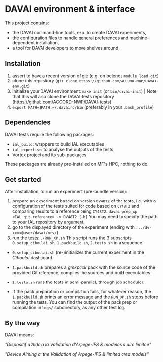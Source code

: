DAVAI environment & interface
=============================

This project contains:
* the DAVAI command-line tools, esp. to create DAVAI experiments,
* the configuration files to handle general preferences and machine-dependent installation,
* a tool for DAVAI developers to move shelves around,

Installation
------------

1. assert to have a recent version of git:
   (e.g. on belenos `module load git`)
2. clone this repository (`git clone https://github.com/ACCORD-NWP/DAVAI-env.git`)
3. initialize your DAVAI environment: `make init` (or `bin/davai-init`) | Note that this will also clone the DAVAI-tests
   repository (https://github.com/ACCORD-NWP/DAVAI-tests)
4. `export PATH=$PATH:~/.davairc/bin`
   (preferably in your `.bash_profile`)

Dependencies
------------

DAVAI tests require the following packages:
* `ial_build`: wrappers to build IAL executables
* `ial_expertise`: to analyse the outputs of the tests
* Vortex project and its sub-packages

These packages are already pre-installed on MF's HPC, nothing to do.

Get started
-----------

After installation, to run an experiment (pre-bundle version):

1. prepare an experiment based on version `DV48T2` of the tests, i.e. with a configuration of the tests suited for code
   based on `CY48T2` and comparing results to a reference being `CY48T2`:
   `davai-prep_xp <IAL_git_reference> -v DV48T2 [-h]`
   You may need to specify the path to your IAL repository by argument.
2. go to the displayed directory of the experiment (ending with `.../dv-xxxx@user/davai/nrv/`)
3. run the tests: `./RUN_XP.sh`
   This script runs the 3 subscripts `0.setup_ciboulai.sh`, `1.packbuild.sh`, `2.tests.sh` in a sequence.

* `0.setup_ciboulai.sh` (re-)initializes the current experiment in the *Ciboulai* dashboard.
* `1.packbuild.sh` prepares a *gmkpack* pack with the source code of the provided Git reference, compiles the sources
  and build executables.
* `2.tests.sh` runs the tests in semi-parallel, through job scheduler.

* If the pack preparation or compilation fails, for whatever reason, the `1.packbuild.sh` prints an error message and
  the `RUN_XP.sh` stops before running the tests. You can find the output of the pack prep or compilation in `logs/`
  subdirectory, as any other test log.

By the way
----------

DAVAI means:

*"Dispositif d'Aide a la Validation d'Arpege-IFS & modeles a aire limitee"*

*"Device Aiming at the Validation of Arpege-IFS & limited area models"*

